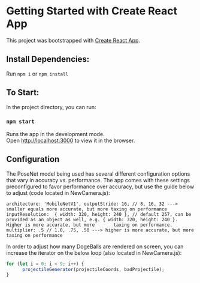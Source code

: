# Getting Started with Create React App

This project was bootstrapped with [Create React App](https://github.com/facebook/create-react-app).

## Install Dependencies:

Run `npm i` or `npm install`

## To Start:

In the project directory, you can run:

### `npm start`

Runs the app in the development mode.\
Open [http://localhost:3000](http://localhost:3000) to view it in the browser.

## Configuration

The PoseNet model being used has several different configuration options that vary in accuracy vs. performance. The app comes with these settings preconfigured to favor performance over accuracy, but use the guide below to adjust (code located in NewCamera.js): 

`architecture: 'MobileNetV1',
      outputStride: 16, // 8, 16, 32 ---> smaller equals more accurate, but more taxing on performance
      inputResolution:  { width: 320, height: 240 }, // default 257, can be provided as an object as well, e.g. { width: 320, height: 240 }. Higher is more accurate, but more       taxing on performance.
      multiplier: .5 // 1.0, .75, .50 ---> higher is more accurate, but more taxing on performance`
      
In order to adjust how many DogeBalls are rendered on screen, you can increase the iterator on the below loop (also located in NewCamera.js):

```javascript
for (let i = 0; i < 9; i++) {
      projectileGenerator(projectileCoords, badProjectile);  
}
```


















